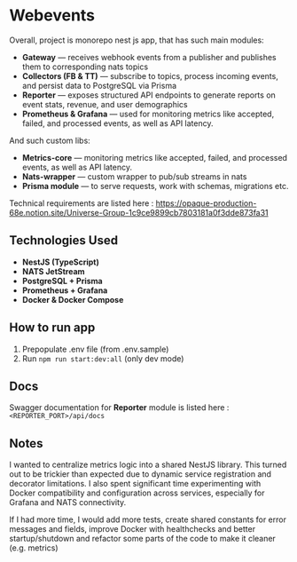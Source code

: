 # Webevents

Overall, project is monorepo nest js app, that has such main modules:

- **Gateway** — receives webhook events from a publisher and publishes them to corresponding nats topics
- **Collectors (FB & TT)** — subscribe to topics, process incoming events, and persist data to PostgreSQL via Prisma
- **Reporter** — exposes structured API endpoints to generate reports on event stats, revenue, and user demographics
- **Prometheus & Grafana** — used for monitoring metrics like accepted, failed, and processed events, as well as API latency.

And such custom libs:

- **Metrics-core** — monitoring metrics like accepted, failed, and processed events, as well as API latency.
- **Nats-wrapper** — custom wrapper to pub/sub streams in nats
- **Prisma module** — to serve requests, work with schemas, migrations etc.

Technical requirements are listed here : https://opaque-production-68e.notion.site/Universe-Group-1c9ce9899cb7803181a0f3dde873fa31

## Technologies Used

- **NestJS (TypeScript)**
- **NATS JetStream**
- **PostgreSQL + Prisma**
- **Prometheus + Grafana**
- **Docker & Docker Compose**

## How to run app

1. Prepopulate .env file (from .env.sample)
2. Run `npm run start:dev:all` (only dev mode)

## Docs

Swagger documentation for **Reporter** module is listed here : `<REPORTER_PORT>/api/docs`

## Notes

I wanted to centralize metrics logic into a shared NestJS library. This turned out to be trickier than expected due to dynamic service registration and decorator limitations. I also spent significant time experimenting with Docker compatibility and configuration across services, especially for Grafana and NATS connectivity.

If I had more time, I would add more tests, create shared constants for error messages and fields, improve Docker with healthchecks and better startup/shutdown and refactor some parts of the code to make it cleaner (e.g. metrics)
